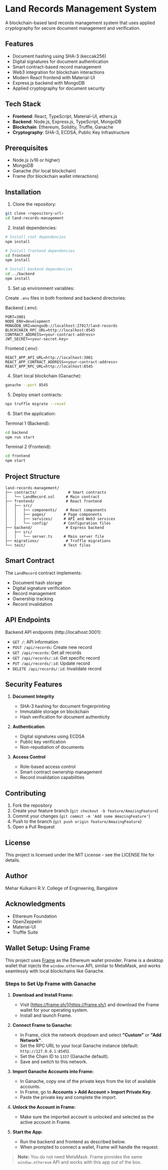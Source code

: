 # Land Records Management System

A blockchain-based land records management system that uses applied cryptography for secure document management and verification.

## Features

- Document hashing using SHA-3 (keccak256)
- Digital signatures for document authentication
- Smart contract-based record management
- Web3 integration for blockchain interactions
- Modern React frontend with Material-UI
- Express.js backend with MongoDB
- Applied cryptography for document security

## Tech Stack

- **Frontend**: React, TypeScript, Material-UI, ethers.js
- **Backend**: Node.js, Express.js, TypeScript, MongoDB
- **Blockchain**: Ethereum, Solidity, Truffle, Ganache
- **Cryptography**: SHA-3, ECDSA, Public Key Infrastructure

## Prerequisites

- Node.js (v16 or higher)
- MongoDB
- Ganache (for local blockchain)
- Frame (for blockchain wallet interactions)

## Installation

1. Clone the repository:
```bash
git clone <repository-url>
cd land-records-management
```

2. Install dependencies:
```bash
# Install root dependencies
npm install

# Install frontend dependencies
cd frontend
npm install

# Install backend dependencies
cd ../backend
npm install
```

3. Set up environment variables:

Create `.env` files in both frontend and backend directories:

Backend (.env):
```
PORT=3001
NODE_ENV=development
MONGODB_URI=mongodb://localhost:27017/land-records
BLOCKCHAIN_RPC_URL=http://localhost:8545
CONTRACT_ADDRESS=<your-contract-address>
JWT_SECRET=<your-secret-key>
```

Frontend (.env):
```
REACT_APP_API_URL=http://localhost:3001
REACT_APP_CONTRACT_ADDRESS=<your-contract-address>
REACT_APP_RPC_URL=http://localhost:8545
```

4. Start local blockchain (Ganache):
```bash
ganache --port 8545
```

5. Deploy smart contracts:
```bash
npx truffle migrate --reset
```

6. Start the application:

Terminal 1 (Backend):
```bash
cd backend
npm run start
```

Terminal 2 (Frontend):
```bash
cd frontend
npm start
```

## Project Structure

```
land-records-management/
├── contracts/              # Smart contracts
│   └── LandRecord.sol     # Main contract
├── frontend/              # React frontend
│   ├── src/
│   │   ├── components/    # React components
│   │   ├── pages/        # Page components
│   │   ├── services/     # API and Web3 services
│   │   └── config/       # Configuration files
├── backend/               # Express backend
│   ├── src/
│   │   └── server.ts     # Main server file
├── migrations/            # Truffle migrations
└── test/                 # Test files
```

## Smart Contract

The `LandRecord` contract implements:
- Document hash storage
- Digital signature verification
- Record management
- Ownership tracking
- Record invalidation

## API Endpoints

Backend API endpoints (http://localhost:3001):
- `GET /`: API information
- `POST /api/records`: Create new record
- `GET /api/records`: Get all records
- `GET /api/records/:id`: Get specific record
- `PUT /api/records/:id`: Update record
- `DELETE /api/records/:id`: Invalidate record

## Security Features

1. **Document Integrity**
   - SHA-3 hashing for document fingerprinting
   - Immutable storage on blockchain
   - Hash verification for document authenticity

2. **Authentication**
   - Digital signatures using ECDSA
   - Public key verification
   - Non-repudiation of documents

3. **Access Control**
   - Role-based access control
   - Smart contract ownership management
   - Record invalidation capabilities

## Contributing

1. Fork the repository
2. Create your feature branch (`git checkout -b feature/AmazingFeature`)
3. Commit your changes (`git commit -m 'Add some AmazingFeature'`)
4. Push to the branch (`git push origin feature/AmazingFeature`)
5. Open a Pull Request

## License

This project is licensed under the MIT License - see the LICENSE file for details.

## Author

Mehar Kulkarni
R.V. College of Engineering, Bangalore

## Acknowledgments

- Ethereum Foundation
- OpenZeppelin
- Material-UI
- Truffle Suite

## Wallet Setup: Using Frame

This project uses [Frame](https://frame.sh/) as the Ethereum wallet provider. Frame is a desktop wallet that injects the `window.ethereum` API, similar to MetaMask, and works seamlessly with local blockchains like Ganache.

### Steps to Set Up Frame with Ganache

1. **Download and Install Frame:**
   - Visit [https://frame.sh/](https://frame.sh/) and download the Frame wallet for your operating system.
   - Install and launch Frame.

2. **Connect Frame to Ganache:**
   - In Frame, click the network dropdown and select **"Custom"** or **"Add Network"**.
   - Set the RPC URL to your local Ganache instance (default: `http://127.0.0.1:8545`).
   - Set the Chain ID to `1337` (Ganache default).
   - Save and switch to this network.

3. **Import Ganache Accounts into Frame:**
   - In Ganache, copy one of the private keys from the list of available accounts.
   - In Frame, go to **Accounts > Add Account > Import Private Key**.
   - Paste the private key and complete the import.

4. **Unlock the Account in Frame:**
   - Make sure the imported account is unlocked and selected as the active account in Frame.

5. **Start the App:**
   - Run the backend and frontend as described below.
   - When prompted to connect a wallet, Frame will handle the request.

> **Note:** You do not need MetaMask. Frame provides the same `window.ethereum` API and works with this app out of the box. 